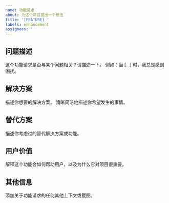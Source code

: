 ```yaml
---
name: 功能请求
about: 为这个项目提出一个想法
title: '[FEATURE] '
labels: enhancement
assignees: ''
---
```


## 问题描述
这个功能请求是否与某个问题相关？请描述一下。
例如：当 [...] 时，我总是感到困扰。

## 解决方案
描述你想要的解决方案。
清晰简洁地描述你希望发生的事情。

## 替代方案
描述你考虑过的替代解决方案或功能。

## 用户价值
解释这个功能会如何帮助用户，以及为什么它对项目很重要。

## 其他信息
添加关于功能请求的任何其他上下文或截图。 